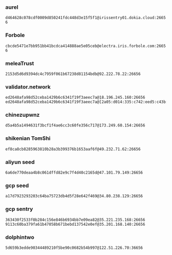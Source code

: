 ### aurel
`d464628c078cdf0009d850241fdc448d3e15f5f1@irissentry01.dokia.cloud:26656`

### Forbole
`cbcde5471e7bb951bb41bcdca414888ae5e05ceb@electra.iris.forbole.com:26656`

### meleaTrust
`2153d5d6d9394dc4c7959f061b67238d81154bdb@92.222.78.22:26656`

### validator.network
```
ed2648afa98d52ceba1429b6c6341f19f3aeec7a@18.196.245.160:26656
ed2648afa98d52ceba1429b6c6341f19f3aeec7a@[2a05:d014:335:c742:eed5:c43b:4d54:f77e]:26656
```

### chinezupwnz
```
d5a4b5a1494631f3bcf1f4ae6cc3c60fe356c717@173.249.60.154:26656
```

### shikenian TomShi
```
ef8ca8cb8285963810b28a3b399376b1653aaf6f@49.232.71.62:26656
```

### aliyun seed
```
6a6de770deaa4b8c061dffd82e9c7f4d40c2165d@47.101.79.149:26656
```
### gcp seed
```
a17d7923293203c64ba75723db4d5f28e642f469@34.80.238.129:26656
```
### gcp sentry
```
363430f2533f0b284c156e846b6934bb7e09ea82@35.221.235.168:26656
9113c60ba379fa61b47058b671bebd137542e0ef@35.201.168.140:26656
```

### dolphintwo
```
5d659b3edde90344489210f5be90c0682b54b997@122.51.226.70:36656
```
